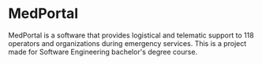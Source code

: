 # MedPortal
MedPortal is a software that provides logistical and telematic support to 118 operators and organizations during emergency services.
This is a project made for Software Engineering bachelor's degree course.